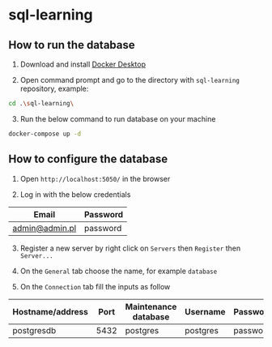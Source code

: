 # sql-learning

## How to run the database

1. Download and install [Docker Desktop](https://www.docker.com/products/docker-desktop/)

2. Open command prompt and go to the directory with `sql-learning` repository, example:

```bash
cd .\sql-learning\
```

3. Run the below command to run database on your machine

```bash
docker-compose up -d
```

## How to configure the database

1. Open `http://localhost:5050/` in the browser

2. Log in with the below credentials

| Email | Password |
| ----------- | ----------- |
| admin@admin.pl | password |

3. Register a new server by right click on `Servers` then `Register` then `Server...`

4. On the `General` tab choose the name, for example `database`

5. On the `Connection` tab fill the inputs as follow

| Hostname/address | Port | Maintenance database | Username | Password |
| ----------- | ----------- | ----------- | ----------- | ----------- |
| postgresdb | 5432 | postgres | postgres | password |
